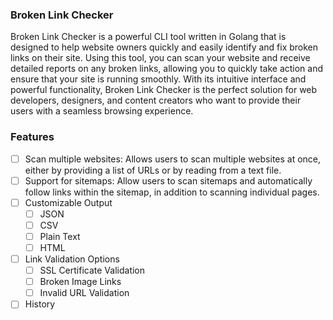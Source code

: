 ### Broken Link Checker

Broken Link Checker is a powerful CLI tool written in Golang that is designed to help website owners quickly and easily identify and fix broken links on their site. Using this tool, you can scan your website and receive detailed reports on any broken links, allowing you to quickly take action and ensure that your site is running smoothly. With its intuitive interface and powerful functionality, Broken Link Checker is the perfect solution for web developers, designers, and content creators who want to provide their users with a seamless browsing experience.

### Features

- [ ] Scan multiple websites: Allows users to scan multiple websites at once, either by providing a list of URLs or by reading from a text file.
- [ ] Support for sitemaps: Allow users to scan sitemaps and automatically follow links within the sitemap, in addition to scanning individual pages.
- [ ] Customizable Output
  - [ ] JSON
  - [ ] CSV
  - [ ] Plain Text
  - [ ] HTML
- [ ] Link Validation Options
  - [ ] SSL Certificate Validation
  - [ ] Broken Image Links
  - [ ] Invalid URL Validation
- [ ] History
